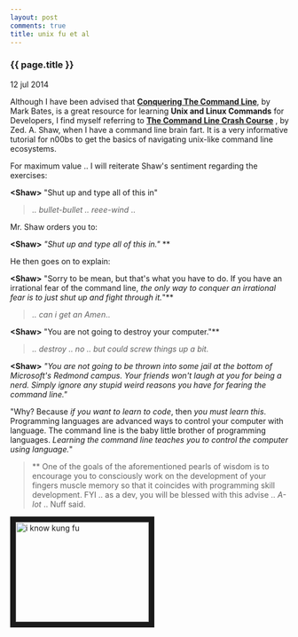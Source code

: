 ```yaml
---
layout: post
comments: true
title: unix fu et al
---
```


<h3>{{ page.title }}</h3>

<p class="meta">12 jul 2014</p>

Although I have been advised that 
[**Conquering The Command Line**](http://conqueringthecommandline.com/book/basics#chapter-basics), by Mark Bates, is a great resource for learning **Unix and Linux Commands** for Developers, I find myself referring to
[**The Command Line Crash Course**](http://cli.learncodethehardway.org/book/)
, by Zed. A. Shaw, when I have a command line brain fart. It is a very informative tutorial for n00bs to get the basics of navigating unix-like command line ecosystems. 

For maximum value .. I will reiterate Shaw\'s sentiment regarding the exercises:

**\<Shaw>** \"Shut up and type all of this in\"

> _.. bullet-bullet .. reee-wind_ .. 

Mr. Shaw orders you to:

**\<Shaw>** _\"Shut up and type all of this in.\"_ **

He then goes on to explain:

**\<Shaw>** \"Sorry to be mean, but that\'s what you have to do. If you have an irrational fear of the command line, _the only way to conquer an irrational fear is to just shut up and fight through it._\"** 

> _.. can i get an Amen_..

**\<Shaw>** \"You are not going to destroy your computer.\"** 

> _.. destroy .. no .. but could screw things up a bit._

**\<Shaw>** _\"You are not going to be thrown into some jail at the bottom of Microsoft\'s Redmond campus. Your friends won\'t laugh at you for being a nerd. Simply ignore any stupid weird reasons you have for fearing the command line.\"_

\"Why? Because _if you want to learn to code_, then _you must learn this_. Programming languages are advanced ways to control your computer with language. The command line is the baby little brother of programming languages. _Learning the command line teaches you to control the computer using language._\"

> ** One of the goals of the aforementioned pearls of wisdom is to encourage you to consciously work on the development of your fingers muscle memory so that it coincides with programming skill development. FYI .. as a dev, you will be blessed with this advise .. *A-lot* .. Nuff said.

<a href="http://www.youtube.com/watch?feature=player_embedded&v=6vMO3XmNXe4
" target="_blank"><img src="http://img.youtube.com/vi/6vMO3XmNXe4/0.jpg" 
alt="i know kung fu" width="240" height="180" border="10" /></a>

<!-- 
- cheatsheet summary based on ruby book chapter and old unix guide
- put links here 
-->
